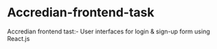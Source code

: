# Accredian-frontend-task
Accredian frontend tast:- User interfaces for login &amp; sign-up form using React.js
